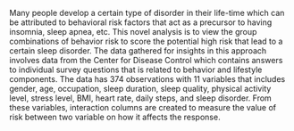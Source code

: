 Many people develop a certain type of disorder in their life-time which can be attributed to 
behavioral risk factors that act as a precursor to having insomnia, sleep apnea, etc. This 
novel analysis is to view the group combinations of behavior risk to score the potential 
high risk that lead to a certain sleep disorder. The data gathered for insights in this 
approach involves data from the Center for Disease Control which contains answers to 
individual survey questions that is related to behavior and lifestyle components. The data 
has 374 observations with 11 variables that includes gender, age, occupation, sleep 
duration, sleep quality, physical activity level, stress level, BMI, heart rate, daily steps, and 
sleep disorder. From these variables, interaction columns are created to measure the value 
of risk between two variable on how it affects the response. 

